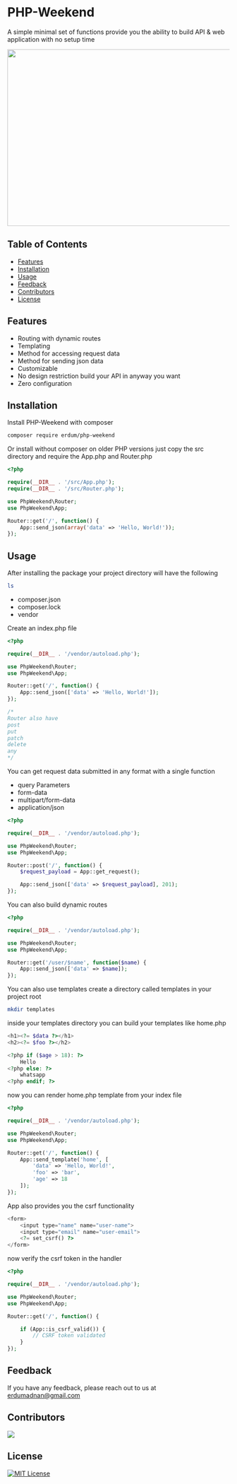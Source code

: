 
# PHP-Weekend

A simple minimal set of functions provide you the ability to build API & web application with no setup time <br>

<img src="https://i.imgur.com/pLikazr.png" width="700" height="400" />

## Table of Contents

- [Features](#features)
- [Installation](#installation)
- [Usage](#usage)
- [Feedback](#feedback)
- [Contributors](#contributors)
- [License](#license)

## Features

- Routing with dynamic routes
- Templating
- Method for accessing request data
- Method for sending json data
- Customizable
- No design restriction build your API in anyway you want
- Zero configuration


## Installation

Install PHP-Weekend with composer

```bash
composer require erdum/php-weekend
```

Or install without composer on older PHP versions just copy the src directory and require the App.php and Router.php
```php
<?php

require(__DIR__ . '/src/App.php');
require(__DIR__ . '/src/Router.php');

use PhpWeekend\Router;
use PhpWeekend\App;

Router::get('/', function() {
    App::send_json(array('data' => 'Hello, World!'));
});
```
    
## Usage

After installing the package your project directory will have the following

```bash
ls
```
- composer.json
- composer.lock
- vendor

Create an index.php file

```php
<?php

require(__DIR__ . '/vendor/autoload.php');

use PhpWeekend\Router;
use PhpWeekend\App;

Router::get('/', function() {
    App::send_json(['data' => 'Hello, World!']);
});

/*
Router also have
post
put
patch
delete
any
*/
```

You can get request data submitted in any format with a single function
- query Parameters
- form-data
- multipart/form-data
- application/json

```php
<?php

require(__DIR__ . '/vendor/autoload.php');

use PhpWeekend\Router;
use PhpWeekend\App;

Router::post('/', function() {
    $request_payload = App::get_request();

    App::send_json(['data' => $request_payload], 201);
});
```

You can also build dynamic routes
```php
<?php

require(__DIR__ . '/vendor/autoload.php');

use PhpWeekend\Router;
use PhpWeekend\App;

Router::get('/user/$name', function($name) {
    App::send_json(['data' => $name]);
});
```

You can also use templates create a directory called templates in your project root

```bash
mkdir templates
```
inside your templates directory you can build your templates like home.php

```php
<h1><?= $data ?></h1>
<h2><?= $foo ?></h2>

<?php if ($age > 18): ?>
    Hello
<?php else: ?>
    whatsapp
<?php endif; ?>
```

now you can render home.php template from your index file

```php
<?php

require(__DIR__ . '/vendor/autoload.php');

use PhpWeekend\Router;
use PhpWeekend\App;

Router::get('/', function() {
    App::send_template('home', [
        'data' => 'Hello, World!',
        'foo' => 'bar',
        'age' => 18
    ]);
});
```

App also provides you the csrf functionality

```php
<form>
    <input type="name" name="user-name">
    <input type="email" name="user-email">
    <?= set_csrf() ?>
</form>
```

now verify the csrf token in the handler
```php
<?php

require(__DIR__ . '/vendor/autoload.php');

use PhpWeekend\Router;
use PhpWeekend\App;

Router::get('/', function() {

    if (App::is_csrf_valid()) {
        // CSRF token validated
    }
});
```
## Feedback

If you have any feedback, please reach out to us at erdumadnan@gmail.com

## Contributors

<a href="https://github.com/erdum/php-weekend/graphs/contributors">
  <img src="https://contrib.rocks/image?repo=erdum/php-weekend" />
</a>

## License
[![MIT License](https://img.shields.io/badge/License-MIT-green.svg)](https://choosealicense.com/licenses/mit/)

